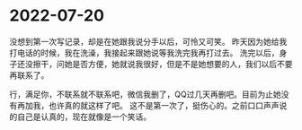<H1>2022-07-20</H1>

没想到第一次写记录，却是在她跟我说分手以后，可怜又可笑。
昨天因为她给我打电话的时候，我在洗澡，我接起来跟她说等我洗完我再打过去。
洗完以后，身子还没擦干，问她是否方便，她就说我很好，但是不是她想要的人，我们以后不要再联系了。

行，满足你，不联系就不联系吧，微信我删了，QQ过几天再删吧。目前为止她没有再加我，也许真的就这样了吧。
这不是第一次了，挺伤心的。之前口口声声说的自己是认真的，现在就像是一个笑话。
